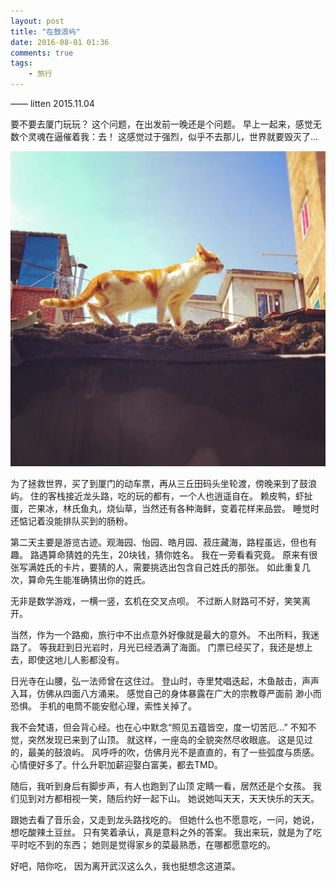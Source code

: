 ```yaml
---
layout: post
title: "在鼓浪屿"
date: 2016-08-01 01:36
comments: true
tags: 
	- 旅行
---
```


—— litten 2015.11.04

要不要去厦门玩玩？
这个问题，在出发前一晚还是个问题。
早上一起来，感觉无数个灵魂在逼催着我：去！
这感觉过于强烈，似乎不去那儿，世界就要毁灭了…

![a cat](/assets/blogImg/gulangyu.jpg) 
<!-- more -->
为了拯救世界，买了到厦门的动车票，再从三丘田码头坐轮渡，傍晚来到了鼓浪屿。
住的客栈接近龙头路，吃的玩的都有，一个人也逍遥自在。
赖皮鸭，虾扯蛋，芒果冰，林氏鱼丸，烧仙草，当然还有各种海鲜，变着花样来品尝。
睡觉时还惦记着没能排队买到的肠粉。

第二天主要是游览古迹。观海园、怡园、皓月园、菽庄藏海，路程虽远，但也有趣。
路遇算命猜姓的先生，20块钱，猜你姓名。
我在一旁看看究竟。
原来有很张写满姓氏的卡片，要猜的人，需要挑选出包含自己姓氏的那张。
如此重复几次，算命先生能准确猜出你的姓氏。

无非是数学游戏，一横一竖，玄机在交叉点呗。
不过断人财路可不好，笑笑离开。

当然，作为一个路痴，旅行中不出点意外好像就是最大的意外。
不出所料，我迷路了。
等我赶到日光岩时，月光已经洒满了海面。
门票已经买了，我还是想上去，即使这地儿人影都没有。

日光寺在山腰，弘一法师曾在这住过。
登山时，寺里梵唱迭起，木鱼敲击，声声入耳，仿佛从四面八方涌来。
感觉自己的身体暴露在广大的宗教尊严面前
渺小而恐惧。
手机的电筒不能安慰心理，索性关掉了。

我不会梵语，但会背心经。也在心中默念“照见五蕴皆空，度一切苦厄…”
不知不觉，突然发现已来到了山顶。
就这样，一座岛的全貌突然尽收眼底。
这是见过的，最美的鼓浪屿。
风呼呼的吹，仿佛月光不是直直的，有了一些弧度与质感。
心情便好多了。什么升职加薪迎娶白富美，都去TMD。

随后，我听到身后有脚步声，有人也跑到了山顶
定睛一看，居然还是个女孩。
我们见到对方都相视一笑，随后约好一起下山。
她说她叫天天，天天快乐的天天。

跟她去看了音乐会，又走到龙头路找吃的。
但她什么也不愿意吃，一问，她说，想吃酸辣土豆丝。
只有笑着承认，真是意料之外的答案。
我出来玩，就是为了吃平时吃不到的东西；
她则是觉得家乡的菜最熟悉，在哪都愿意吃的。

好吧，陪你吃，
因为离开武汉这么久，我也挺想念这道菜。

